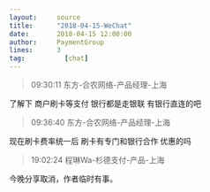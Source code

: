 ```yaml
---
layout:     source 
title:      "2018-04-15-WeChat"
date:       2018-04-15 12:00:00
author:     PaymentGroup
lines:      3 
tag:		  [chat]
---
```

> 09:30:11  东方-合农网络-产品经理-上海  
   
了解下   商户刷卡等支付  银行都是走银联  有银行直连的吧     
   
> 09:36:40  东方-合农网络-产品经理-上海  
   
现在刷卡费率统一后    刷卡有专门和银行合作  优惠的吗  
   
> 19:02:24  程琳Wa-杉德支付-产品-上海  
   
今晚分享取消，作者临时有事。  
   
